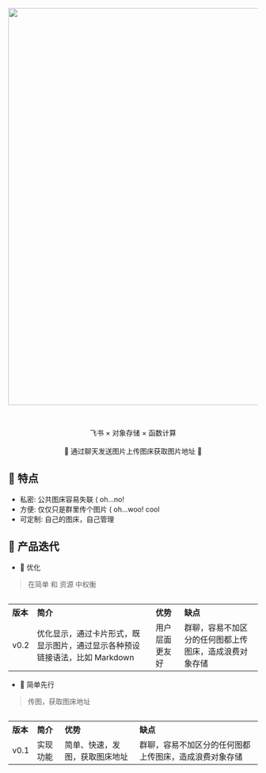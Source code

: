 <p align='center'>
    <img src='./imges/picload.gif' alt='' width='800'/>
</p>

<br>

<p align='center'>
   飞书 × 对象存储 × 函数计算
<br>
<br>
    🚀 通过聊天发送图片上传图床获取图片地址  🚀
</p>




## 🫡  特点

- 私密: 公共图床容易失联 ( oh...no!
- 方便: 仅仅只是群里传个图片 ( oh...woo! cool
- 可定制: 自己的图床，自己管理




## 🍻 产品迭代

- 🍌 优化
> 在简单 和 资源 中权衡
<table align="left">
    <tr align="left">
        <th> 版本 </th>
        <th> 简介 </th>
        <th> 优势 </th>
        <th> 缺点 </th>
    </tr>
    <tr align="left">
        <td> v0.2 </td>
        <td> 优化显示，通过卡片形式，既显示图片，通过显示各种预设链接语法，比如 Markdown </td>
        <td> 用户层面更友好 </td>
        <td> 群聊，容易不加区分的任何图都上传图床，造成浪费对象存储 </td>
    </tr>
</table>


- 🍋 简单先行
> 传图，获取图床地址

<table align="left">
    <tr align="left">
        <th> 版本 </th>
        <th> 简介 </th>
        <th> 优势 </th>
        <th> 缺点 </th>
    </tr>
    <tr align="left">
        <td> v0.1 </td>
        <td> 实现功能 </td>
        <td> 简单、快速，发图，获取图床地址 </td>
        <td> 群聊，容易不加区分的任何图都上传图床，造成浪费对象存储 </td>
    </tr>
</table>
